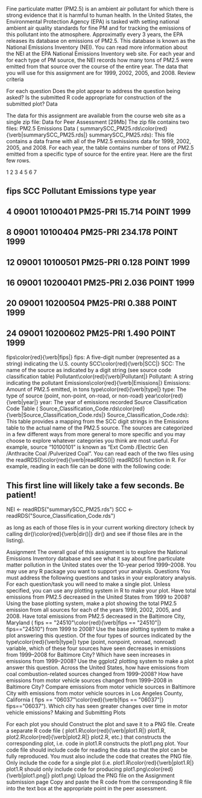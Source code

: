 Fine particulate matter (PM2.5) is an ambient air pollutant for which there is strong evidence that it is harmful to human health. In the United States, the Environmental Protection Agency (EPA) is tasked with setting national ambient air quality standards for fine PM and for tracking the emissions of this pollutant into the atmosphere. Approximatly every 3 years, the EPA releases its database on emissions of PM2.5. This database is known as the National Emissions Inventory (NEI). You can read more information about the NEI at the EPA National Emissions Inventory web site.
For each year and for each type of PM source, the NEI records how many tons of PM2.5 were emitted from that source over the course of the entire year. The data that you will use for this assignment are for 1999, 2002, 2005, and 2008.
Review criteria
 
For each question
Does the plot appear to address the question being asked?
Is the submitted R code appropriate for construction of the submitted plot?
Data

The data for this assignment are available from the course web site as a single zip file:
Data for Peer Assessment [29Mb]
The zip file contains two files:
PM2.5 Emissions Data (
summarySCC_PM25.rds\color{red}{\verb|summarySCC_PM25.rds|}
summarySCC_PM25.rds): This file contains a data frame with all of the PM2.5 emissions data for 1999, 2002, 2005, and 2008. For each year, the table contains number of tons of PM2.5 emitted from a specific type of source for the entire year. Here are the first few rows.

1
2
3
4
5
6
7



##     fips      SCC Pollutant Emissions  type year
## 4  09001 10100401  PM25-PRI    15.714 POINT 1999
## 8  09001 10100404  PM25-PRI   234.178 POINT 1999
## 12 09001 10100501  PM25-PRI     0.128 POINT 1999
## 16 09001 10200401  PM25-PRI     2.036 POINT 1999
## 20 09001 10200504  PM25-PRI     0.388 POINT 1999
## 24 09001 10200602  PM25-PRI     1.490 POINT 1999


fips\color{red}{\verb|fips|}
fips: A five-digit number (represented as a string) indicating the U.S. county
SCC\color{red}{\verb|SCC|}
SCC: The name of the source as indicated by a digit string (see source code classification table)
Pollutant\color{red}{\verb|Pollutant|}
Pollutant: A string indicating the pollutant
Emissions\color{red}{\verb|Emissions|}
Emissions: Amount of PM2.5 emitted, in tons
type\color{red}{\verb|type|}
type: The type of source (point, non-point, on-road, or non-road)
year\color{red}{\verb|year|}
year: The year of emissions recorded
Source Classification Code Table (
Source_Classification_Code.rds\color{red}{\verb|Source_Classification_Code.rds|}
Source_Classification_Code.rds): This table provides a mapping from the SCC digit strings in the Emissions table to the actual name of the PM2.5 source. The sources are categorized in a few different ways from more general to more specific and you may choose to explore whatever categories you think are most useful. For example, source “10100101” is known as “Ext Comb /Electric Gen /Anthracite Coal /Pulverized Coal”.
You can read each of the two files using the 
readRDS()\color{red}{\verb|readRDS()|}
readRDS() function in R. For example, reading in each file can be done with the following code:


## This first line will likely take a few seconds. Be patient!
NEI <- readRDS("summarySCC_PM25.rds")
SCC <- readRDS("Source_Classification_Code.rds")


as long as each of those files is in your current working directory (check by calling 
dir()\color{red}{\verb|dir()|}
dir() and see if those files are in the listing).

Assignment
The overall goal of this assignment is to explore the National Emissions Inventory database and see what it say about fine particulate matter pollution in the United states over the 10-year period 1999–2008. You may use any R package you want to support your analysis.
Questions
You must address the following questions and tasks in your exploratory analysis. For each question/task you will need to make a single plot. Unless specified, you can use any plotting system in R to make your plot.
Have total emissions from PM2.5 decreased in the United States from 1999 to 2008? Using the base plotting system, make a plot showing the total PM2.5 emission from all sources for each of the years 1999, 2002, 2005, and 2008.
Have total emissions from PM2.5 decreased in the Baltimore City, Maryland (
fips == "24510"\color{red}{\verb|fips == "24510"|}
fips=="24510") from 1999 to 2008? Use the base plotting system to make a plot answering this question.
Of the four types of sources indicated by the 
type\color{red}{\verb|type|}
type (point, nonpoint, onroad, nonroad) variable, which of these four sources have seen decreases in emissions from 1999–2008 for Baltimore City? Which have seen increases in emissions from 1999–2008? Use the ggplot2 plotting system to make a plot answer this question.
Across the United States, how have emissions from coal combustion-related sources changed from 1999–2008?
How have emissions from motor vehicle sources changed from 1999–2008 in Baltimore City?
Compare emissions from motor vehicle sources in Baltimore City with emissions from motor vehicle sources in Los Angeles County, California (
fips == "06037"\color{red}{\verb|fips == "06037"|}
fips=="06037"). Which city has seen greater changes over time in motor vehicle emissions?
Making and Submitting Plots

For each plot you should
Construct the plot and save it to a PNG file.
Create a separate R code file (
plot1.R\color{red}{\verb|plot1.R|}
plot1.R, 
plot2.R\color{red}{\verb|plot2.R|}
plot2.R, etc.) that constructs the corresponding plot, i.e. code in plot1.R constructs the plot1.png plot. Your code file should include code for reading the data so that the plot can be fully reproduced. You must also include the code that creates the PNG file. Only include the code for a single plot (i.e. 
plot1.R\color{red}{\verb|plot1.R|}
plot1.R should only include code for producing 
plot1.png\color{red}{\verb|plot1.png|}
plot1.png)
Upload the PNG file on the Assignment submission page
Copy and paste the R code from the corresponding R file into the text box at the appropriate point in the peer assessment.
